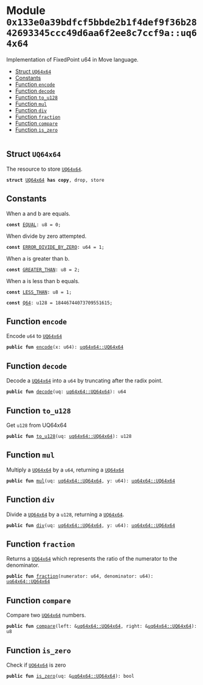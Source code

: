 
<a id="0x133e0a39bdfcf5bbde2b1f4def9f36b2842693345ccc49d6aa6f2ee8c7ccf9a_uq64x64"></a>

# Module `0x133e0a39bdfcf5bbde2b1f4def9f36b2842693345ccc49d6aa6f2ee8c7ccf9a::uq64x64`

Implementation of FixedPoint u64 in Move language.


-  [Struct `UQ64x64`](#0x133e0a39bdfcf5bbde2b1f4def9f36b2842693345ccc49d6aa6f2ee8c7ccf9a_uq64x64_UQ64x64)
-  [Constants](#@Constants_0)
-  [Function `encode`](#0x133e0a39bdfcf5bbde2b1f4def9f36b2842693345ccc49d6aa6f2ee8c7ccf9a_uq64x64_encode)
-  [Function `decode`](#0x133e0a39bdfcf5bbde2b1f4def9f36b2842693345ccc49d6aa6f2ee8c7ccf9a_uq64x64_decode)
-  [Function `to_u128`](#0x133e0a39bdfcf5bbde2b1f4def9f36b2842693345ccc49d6aa6f2ee8c7ccf9a_uq64x64_to_u128)
-  [Function `mul`](#0x133e0a39bdfcf5bbde2b1f4def9f36b2842693345ccc49d6aa6f2ee8c7ccf9a_uq64x64_mul)
-  [Function `div`](#0x133e0a39bdfcf5bbde2b1f4def9f36b2842693345ccc49d6aa6f2ee8c7ccf9a_uq64x64_div)
-  [Function `fraction`](#0x133e0a39bdfcf5bbde2b1f4def9f36b2842693345ccc49d6aa6f2ee8c7ccf9a_uq64x64_fraction)
-  [Function `compare`](#0x133e0a39bdfcf5bbde2b1f4def9f36b2842693345ccc49d6aa6f2ee8c7ccf9a_uq64x64_compare)
-  [Function `is_zero`](#0x133e0a39bdfcf5bbde2b1f4def9f36b2842693345ccc49d6aa6f2ee8c7ccf9a_uq64x64_is_zero)


<pre><code></code></pre>



<a id="0x133e0a39bdfcf5bbde2b1f4def9f36b2842693345ccc49d6aa6f2ee8c7ccf9a_uq64x64_UQ64x64"></a>

## Struct `UQ64x64`

The resource to store <code><a href="uq64x64.md#0x133e0a39bdfcf5bbde2b1f4def9f36b2842693345ccc49d6aa6f2ee8c7ccf9a_uq64x64_UQ64x64">UQ64x64</a></code>.


<pre><code><b>struct</b> <a href="uq64x64.md#0x133e0a39bdfcf5bbde2b1f4def9f36b2842693345ccc49d6aa6f2ee8c7ccf9a_uq64x64_UQ64x64">UQ64x64</a> <b>has</b> <b>copy</b>, drop, store
</code></pre>



<a id="@Constants_0"></a>

## Constants


<a id="0x133e0a39bdfcf5bbde2b1f4def9f36b2842693345ccc49d6aa6f2ee8c7ccf9a_uq64x64_EQUAL"></a>

When a and b are equals.


<pre><code><b>const</b> <a href="uq64x64.md#0x133e0a39bdfcf5bbde2b1f4def9f36b2842693345ccc49d6aa6f2ee8c7ccf9a_uq64x64_EQUAL">EQUAL</a>: u8 = 0;
</code></pre>



<a id="0x133e0a39bdfcf5bbde2b1f4def9f36b2842693345ccc49d6aa6f2ee8c7ccf9a_uq64x64_ERROR_DIVIDE_BY_ZERO"></a>

When divide by zero attempted.


<pre><code><b>const</b> <a href="uq64x64.md#0x133e0a39bdfcf5bbde2b1f4def9f36b2842693345ccc49d6aa6f2ee8c7ccf9a_uq64x64_ERROR_DIVIDE_BY_ZERO">ERROR_DIVIDE_BY_ZERO</a>: u64 = 1;
</code></pre>



<a id="0x133e0a39bdfcf5bbde2b1f4def9f36b2842693345ccc49d6aa6f2ee8c7ccf9a_uq64x64_GREATER_THAN"></a>

When a is greater than b.


<pre><code><b>const</b> <a href="uq64x64.md#0x133e0a39bdfcf5bbde2b1f4def9f36b2842693345ccc49d6aa6f2ee8c7ccf9a_uq64x64_GREATER_THAN">GREATER_THAN</a>: u8 = 2;
</code></pre>



<a id="0x133e0a39bdfcf5bbde2b1f4def9f36b2842693345ccc49d6aa6f2ee8c7ccf9a_uq64x64_LESS_THAN"></a>

When a is less than b equals.


<pre><code><b>const</b> <a href="uq64x64.md#0x133e0a39bdfcf5bbde2b1f4def9f36b2842693345ccc49d6aa6f2ee8c7ccf9a_uq64x64_LESS_THAN">LESS_THAN</a>: u8 = 1;
</code></pre>



<a id="0x133e0a39bdfcf5bbde2b1f4def9f36b2842693345ccc49d6aa6f2ee8c7ccf9a_uq64x64_Q64"></a>



<pre><code><b>const</b> <a href="uq64x64.md#0x133e0a39bdfcf5bbde2b1f4def9f36b2842693345ccc49d6aa6f2ee8c7ccf9a_uq64x64_Q64">Q64</a>: u128 = 18446744073709551615;
</code></pre>



<a id="0x133e0a39bdfcf5bbde2b1f4def9f36b2842693345ccc49d6aa6f2ee8c7ccf9a_uq64x64_encode"></a>

## Function `encode`

Encode <code>u64</code> to <code><a href="uq64x64.md#0x133e0a39bdfcf5bbde2b1f4def9f36b2842693345ccc49d6aa6f2ee8c7ccf9a_uq64x64_UQ64x64">UQ64x64</a></code>


<pre><code><b>public</b> <b>fun</b> <a href="uq64x64.md#0x133e0a39bdfcf5bbde2b1f4def9f36b2842693345ccc49d6aa6f2ee8c7ccf9a_uq64x64_encode">encode</a>(x: u64): <a href="uq64x64.md#0x133e0a39bdfcf5bbde2b1f4def9f36b2842693345ccc49d6aa6f2ee8c7ccf9a_uq64x64_UQ64x64">uq64x64::UQ64x64</a>
</code></pre>



<a id="0x133e0a39bdfcf5bbde2b1f4def9f36b2842693345ccc49d6aa6f2ee8c7ccf9a_uq64x64_decode"></a>

## Function `decode`

Decode a <code><a href="uq64x64.md#0x133e0a39bdfcf5bbde2b1f4def9f36b2842693345ccc49d6aa6f2ee8c7ccf9a_uq64x64_UQ64x64">UQ64x64</a></code> into a <code>u64</code> by truncating after the radix point.


<pre><code><b>public</b> <b>fun</b> <a href="uq64x64.md#0x133e0a39bdfcf5bbde2b1f4def9f36b2842693345ccc49d6aa6f2ee8c7ccf9a_uq64x64_decode">decode</a>(uq: <a href="uq64x64.md#0x133e0a39bdfcf5bbde2b1f4def9f36b2842693345ccc49d6aa6f2ee8c7ccf9a_uq64x64_UQ64x64">uq64x64::UQ64x64</a>): u64
</code></pre>



<a id="0x133e0a39bdfcf5bbde2b1f4def9f36b2842693345ccc49d6aa6f2ee8c7ccf9a_uq64x64_to_u128"></a>

## Function `to_u128`

Get <code>u128</code> from UQ64x64


<pre><code><b>public</b> <b>fun</b> <a href="uq64x64.md#0x133e0a39bdfcf5bbde2b1f4def9f36b2842693345ccc49d6aa6f2ee8c7ccf9a_uq64x64_to_u128">to_u128</a>(uq: <a href="uq64x64.md#0x133e0a39bdfcf5bbde2b1f4def9f36b2842693345ccc49d6aa6f2ee8c7ccf9a_uq64x64_UQ64x64">uq64x64::UQ64x64</a>): u128
</code></pre>



<a id="0x133e0a39bdfcf5bbde2b1f4def9f36b2842693345ccc49d6aa6f2ee8c7ccf9a_uq64x64_mul"></a>

## Function `mul`

Multiply a <code><a href="uq64x64.md#0x133e0a39bdfcf5bbde2b1f4def9f36b2842693345ccc49d6aa6f2ee8c7ccf9a_uq64x64_UQ64x64">UQ64x64</a></code> by a <code>u64</code>, returning a <code><a href="uq64x64.md#0x133e0a39bdfcf5bbde2b1f4def9f36b2842693345ccc49d6aa6f2ee8c7ccf9a_uq64x64_UQ64x64">UQ64x64</a></code>


<pre><code><b>public</b> <b>fun</b> <a href="uq64x64.md#0x133e0a39bdfcf5bbde2b1f4def9f36b2842693345ccc49d6aa6f2ee8c7ccf9a_uq64x64_mul">mul</a>(uq: <a href="uq64x64.md#0x133e0a39bdfcf5bbde2b1f4def9f36b2842693345ccc49d6aa6f2ee8c7ccf9a_uq64x64_UQ64x64">uq64x64::UQ64x64</a>, y: u64): <a href="uq64x64.md#0x133e0a39bdfcf5bbde2b1f4def9f36b2842693345ccc49d6aa6f2ee8c7ccf9a_uq64x64_UQ64x64">uq64x64::UQ64x64</a>
</code></pre>



<a id="0x133e0a39bdfcf5bbde2b1f4def9f36b2842693345ccc49d6aa6f2ee8c7ccf9a_uq64x64_div"></a>

## Function `div`

Divide a <code><a href="uq64x64.md#0x133e0a39bdfcf5bbde2b1f4def9f36b2842693345ccc49d6aa6f2ee8c7ccf9a_uq64x64_UQ64x64">UQ64x64</a></code> by a <code>u128</code>, returning a <code><a href="uq64x64.md#0x133e0a39bdfcf5bbde2b1f4def9f36b2842693345ccc49d6aa6f2ee8c7ccf9a_uq64x64_UQ64x64">UQ64x64</a></code>.


<pre><code><b>public</b> <b>fun</b> <a href="uq64x64.md#0x133e0a39bdfcf5bbde2b1f4def9f36b2842693345ccc49d6aa6f2ee8c7ccf9a_uq64x64_div">div</a>(uq: <a href="uq64x64.md#0x133e0a39bdfcf5bbde2b1f4def9f36b2842693345ccc49d6aa6f2ee8c7ccf9a_uq64x64_UQ64x64">uq64x64::UQ64x64</a>, y: u64): <a href="uq64x64.md#0x133e0a39bdfcf5bbde2b1f4def9f36b2842693345ccc49d6aa6f2ee8c7ccf9a_uq64x64_UQ64x64">uq64x64::UQ64x64</a>
</code></pre>



<a id="0x133e0a39bdfcf5bbde2b1f4def9f36b2842693345ccc49d6aa6f2ee8c7ccf9a_uq64x64_fraction"></a>

## Function `fraction`

Returns a <code><a href="uq64x64.md#0x133e0a39bdfcf5bbde2b1f4def9f36b2842693345ccc49d6aa6f2ee8c7ccf9a_uq64x64_UQ64x64">UQ64x64</a></code> which represents the ratio of the numerator to the denominator.


<pre><code><b>public</b> <b>fun</b> <a href="uq64x64.md#0x133e0a39bdfcf5bbde2b1f4def9f36b2842693345ccc49d6aa6f2ee8c7ccf9a_uq64x64_fraction">fraction</a>(numerator: u64, denominator: u64): <a href="uq64x64.md#0x133e0a39bdfcf5bbde2b1f4def9f36b2842693345ccc49d6aa6f2ee8c7ccf9a_uq64x64_UQ64x64">uq64x64::UQ64x64</a>
</code></pre>



<a id="0x133e0a39bdfcf5bbde2b1f4def9f36b2842693345ccc49d6aa6f2ee8c7ccf9a_uq64x64_compare"></a>

## Function `compare`

Compare two <code><a href="uq64x64.md#0x133e0a39bdfcf5bbde2b1f4def9f36b2842693345ccc49d6aa6f2ee8c7ccf9a_uq64x64_UQ64x64">UQ64x64</a></code> numbers.


<pre><code><b>public</b> <b>fun</b> <a href="uq64x64.md#0x133e0a39bdfcf5bbde2b1f4def9f36b2842693345ccc49d6aa6f2ee8c7ccf9a_uq64x64_compare">compare</a>(left: &<a href="uq64x64.md#0x133e0a39bdfcf5bbde2b1f4def9f36b2842693345ccc49d6aa6f2ee8c7ccf9a_uq64x64_UQ64x64">uq64x64::UQ64x64</a>, right: &<a href="uq64x64.md#0x133e0a39bdfcf5bbde2b1f4def9f36b2842693345ccc49d6aa6f2ee8c7ccf9a_uq64x64_UQ64x64">uq64x64::UQ64x64</a>): u8
</code></pre>



<a id="0x133e0a39bdfcf5bbde2b1f4def9f36b2842693345ccc49d6aa6f2ee8c7ccf9a_uq64x64_is_zero"></a>

## Function `is_zero`

Check if <code><a href="uq64x64.md#0x133e0a39bdfcf5bbde2b1f4def9f36b2842693345ccc49d6aa6f2ee8c7ccf9a_uq64x64_UQ64x64">UQ64x64</a></code> is zero


<pre><code><b>public</b> <b>fun</b> <a href="uq64x64.md#0x133e0a39bdfcf5bbde2b1f4def9f36b2842693345ccc49d6aa6f2ee8c7ccf9a_uq64x64_is_zero">is_zero</a>(uq: &<a href="uq64x64.md#0x133e0a39bdfcf5bbde2b1f4def9f36b2842693345ccc49d6aa6f2ee8c7ccf9a_uq64x64_UQ64x64">uq64x64::UQ64x64</a>): bool
</code></pre>
